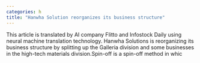 ```yaml
---
categories: h
title: "Hanwha Solution reorganizes its business structure"
---
```

This article is translated by AI company Flitto and Infostock Daily using neural machine translation technology. Hanwha Solutions is reorganizing its business structure by splitting up the Galleria division and some businesses in the high-tech materials division.Spin-off is a spin-off method in whic